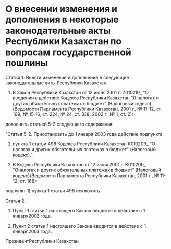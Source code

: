 # О внесении изменения и дополнения в некоторые законодательные акты Республики Казахстан по вопросам государственной пошлины

Статья 1. Внести изменение и дополнение в следующие законодательные акты Республики Казахстан:

1. В Закон Республики Казахстан от 12 июня 2001 г. Z010210_ "О введении в действие Кодекса Республики Казахстан "О налогах и других обязательных платежах в бюджет" (Налоговый кодекс) (Ведомости Парламента Республики Казахстан, 2001 г., № 11-12, ст. 169; № 15-16, ст. 224; № 24, ст. 338; 2002 г., № 1, ст. 2):

дополнить статьей 5-2 следующего содержания:

"Статья 5-2. Приостановить до 1 января 2003 года действие подпункта

1) пункта 1 статьи 498 Кодекса Республики Казахстан K010209_ "О налогах и других обязательных платежах в бюджет" (Налоговый кодекс).".

2. В Кодекс Республики Казахстан от 12 июня 2001 г. K010209_ "Оналогах и других обязательных платежах в бюджет" (Налоговый кодекс)(Ведомости Парламента Республики Казахстан, 2001 г., № 11-12, ст. 168):

подпункт 1) пункта 1 статьи 498 исключить.

Статья 2.

1. Пункт 1 статьи 1 настоящего Закона вводится в действие с 1 января2002 года.

2. Пункт 2 статьи 1 настоящего Закона вводится в действие с 1 января2003 года.

ПрезидентРеспублики Казахстан

